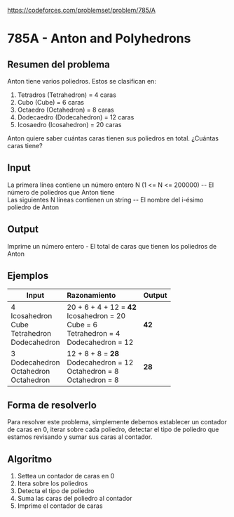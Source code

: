 https://codeforces.com/problemset/problem/785/A

# 785A - Anton and Polyhedrons

## Resumen del problema
Anton tiene varios poliedros. Estos se clasifican en:
1) Tetradros (Tetrahedron) = 4 caras
2) Cubo (Cube) = 6 caras
3) Octaedro (Octahedron) = 8 caras
4) Dodecaedro (Dodecahedron) = 12 caras
5) Icosaedro (Icosahedron) = 20 caras
   
Anton quiere saber cuántas caras tienen sus poliedros en total. ¿Cuántas caras tiene?

## Input
La primera línea contiene un número entero N (1 <= N <= 200000) -- El número de poliedros que Anton tiene \
Las siguientes N líneas contienen un string -- El nombre del i-ésimo poliedro de Anton

## Output
Imprime un número entero - El total de caras que tienen los poliedros de Anton

## Ejemplos
| Input             | Razonamiento  | Output    |
| ----------------- | :------------ | --------- |
| 4 <br> Icosahedron <br> Cube <br> Tetrahedron <br> Dodecahedron | 20 + 6 + 4 + 12 = **42** <br> Icosahedron = 20 <br> Cube = 6 <br> Tetrahedron = 4 <br> Dodecahedron = 12 | **42**          |
| 3 <br> Dodecahedron <br> Octahedron <br> Octahedron | 12 + 8 + 8 = **28** <br> Dodecahedron = 12 <br> Octahedron = 8 <br> Octahedron = 8 | **28**          |

## Forma de resolverlo
Para resolver este problema, simplemente debemos establecer un contador de caras en 0, iterar sobre cada poliedro, detectar el tipo de poliedro que estamos revisando y sumar sus caras al contador. 

## Algoritmo
1) Settea un contador de caras en 0
2) Itera sobre los poliedros
3) Detecta el tipo de poliedro
4) Suma las caras del poliedro al contador
5) Imprime el contador de caras
